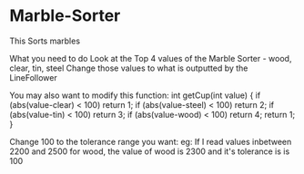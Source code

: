 # Marble-Sorter
This Sorts marbles


What you need to do
Look at the Top 4 values of the Marble Sorter - wood, clear, tin, steel
Change those values to what is outputted by the LineFollower

You may also want to modify this function:
int getCup(int value)
{
	if (abs(value-clear) < 100)
		return 1;
	if (abs(value-steel) < 100)
		return 2;
	if (abs(value-tin) < 100)
			return 3;
	if (abs(value-wood) < 100)
			return 4;
	return 1;
}

Change 100 to the tolerance range you want:
eg: If I read values inbetween 2200 and 2500 for wood, the value of wood is 2300 and it's tolerance is is 100

